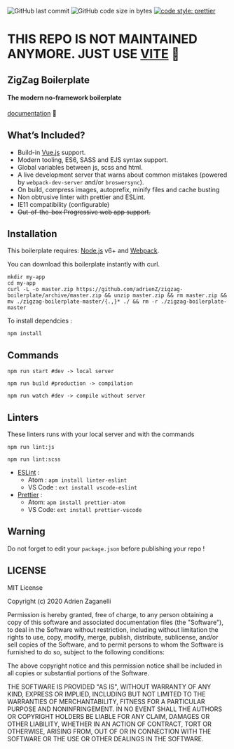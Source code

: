 ![GitHub last commit](https://img.shields.io/github/last-commit/adrienz/zigzag-boilerplate.svg)
![GitHub code size in bytes](https://img.shields.io/github/languages/code-size/adrienz/zigzag-boilerplate.svg)
[![code style: prettier](https://img.shields.io/badge/code_style-prettier-ff69b4.svg?style=flat-square)](https://github.com/prettier/prettier)

# THIS REPO IS NOT MAINTAINED ANYMORE. JUST USE [VITE](https://vitejs.dev/) 💙

## ZigZag Boilerplate

#### The modern no-framework boilerplate

[documentation](doc.md)
💙
## What’s Included?

* Build-in [Vue.js](https://vuejs.org/) support.
* Modern tooling, ES6, SASS and EJS syntax support.
* Global variables between js, scss and html.
* A live development server that warns about common mistakes (powered by `webpack-dev-server` and/or `broswersync`).
* On build, compress images, autoprefix, minify files and cache busting
* Non obtrusive linter with prettier and ESLint.
* IE11 compatibility (configurable)
* ~~Out-of-the-box Progressive web app support.~~

## Installation

This boilerplate requires:
[Node.js](https://nodejs.org/) v6+ and [Webpack](https://webpack.js.org/).

You can download this boilerplate instantly with curl.

```
mkdir my-app
cd my-app
curl -L -o master.zip https://github.com/adrienZ/zigzag-boilerplate/archive/master.zip && unzip master.zip && rm master.zip && mv ./zigzag-boilerplate-master/{.,}* ./ && rm -r ./zigzag-boilerplate-master
```

To install dependcies :
```
npm install
```

## Commands

```
npm run start #dev -> local server
```

```
npm run build #production -> compilation
```

```
npm run watch #dev -> compile without server
```

## Linters

These linters runs with your local server and with the commands
```
npm run lint:js
```
```
npm run lint:scss
```

* [ESLint](https://eslint.org) :
  * Atom : `apm install linter-eslint`
  * VS Code : `ext install vscode-eslint`
* [Prettier](https://prettier.io) :
  * Atom: `apm install prettier-atom`
  * VS Code: `ext install prettier-vscode`

## Warning

Do not forget to edit your `package.json` before publishing your repo !

## LICENSE

MIT License

Copyright (c) 2020 Adrien Zaganelli

Permission is hereby granted, free of charge, to any person obtaining a copy
of this software and associated documentation files (the "Software"), to deal
in the Software without restriction, including without limitation the rights
to use, copy, modify, merge, publish, distribute, sublicense, and/or sell
copies of the Software, and to permit persons to whom the Software is
furnished to do so, subject to the following conditions:

The above copyright notice and this permission notice shall be included in all
copies or substantial portions of the Software.

THE SOFTWARE IS PROVIDED "AS IS", WITHOUT WARRANTY OF ANY KIND, EXPRESS OR
IMPLIED, INCLUDING BUT NOT LIMITED TO THE WARRANTIES OF MERCHANTABILITY,
FITNESS FOR A PARTICULAR PURPOSE AND NONINFRINGEMENT. IN NO EVENT SHALL THE
AUTHORS OR COPYRIGHT HOLDERS BE LIABLE FOR ANY CLAIM, DAMAGES OR OTHER
LIABILITY, WHETHER IN AN ACTION OF CONTRACT, TORT OR OTHERWISE, ARISING FROM,
OUT OF OR IN CONNECTION WITH THE SOFTWARE OR THE USE OR OTHER DEALINGS IN THE
SOFTWARE.
